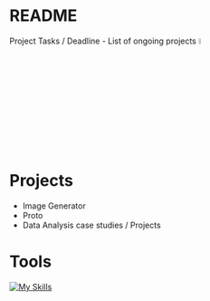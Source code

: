 # README
Project Tasks / Deadline - List of ongoing projects <img src="https://media.tenor.com/uUNcnHwYJQEAAAAj/running-pikachu-transparent-snivee.gif" height="5%" width="5%"/>


# Projects 

- Image Generator 
- Proto
- Data Analysis case studies / Projects

# Tools 

[![My Skills](https://skillicons.dev/icons?i=python,r,rstan,react,vue,flutter&perline=3)](https://skillicons.dev)
